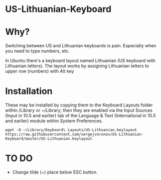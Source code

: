 # US-Lithuanian-Keyboard

Why?
====

Switching between US and Lithuanian keyboards is pain. Especially when you need to type numbers, etc.

In Ubuntu there's a keyboard layout named Lithuanian (US keyboard with Lithuanian letters).
The layout works by assigning Lithuanian letters to upper row (numbers) with Alt key

Installation
============

These may be installed by copying them to the Keyboard Layouts folder within /Library or ~/Library;
then they are enabled via the Input Sources (Input in 10.5 and earlier) tab of the
Language & Text (International in 10.5 and earlier) module within System Preferences.

    wget -O ~/Library/Keyboard\ Layouts/US-Lithuanian.keylayout https://raw.githubusercontent.com/sergejvoronov/US-Lithuanian-Keyboard/master/US-Lithuanian.keylayout

TO DO
=====

* Change tilde (~) place below ESC button. 

